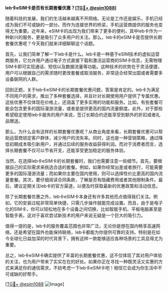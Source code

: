 **leb卡eSIM卡是否有长期套餐优惠？[[TG💪+ @esim1088](https://t.me/s/esim1088)]**

随着科技的发展，我们的生活越来越离不开网络。无论是工作还是娱乐，手机已经成为我们不可或缺的一部分。而作为连接世界的桥梁，手机运营商提供的服务也变得尤为重要。近年来，eSIM卡的出现为我们带来了更多的便利，其中leb卡作为一种新兴的服务，更是吸引了众多用户的关注。那么，leb卡的eSIM卡是否提供长期套餐优惠呢？今天我们就来详细聊聊这个话题。

首先，让我们简单了解一下leb卡是什么。leb卡是一种基于eSIM技术的虚拟运营商服务，它允许用户通过电子方式直接下载和激活运营商的SIM卡信息，无需物理SIM卡即可实现通话、短信以及数据流量等功能。这种技术的优势在于灵活便捷，用户可以根据自己的需求随时更改套餐或取消服务，非常适合经常出国或者需要多设备联网的人群。

回到正题，关于leb卡eSIM卡的长期套餐优惠问题，答案是肯定的。leb卡为满足不同用户的需求，推出了多种套餐选择，并且针对长期使用用户提供了专属优惠。这些优惠不仅体现在价格上，还涵盖了更多实用的功能和服务。比如，有些套餐可能会包含更多的国际漫游流量，或者是提供更高的国内流量额度。此外，对于那些希望稳定使用leb卡服务的用户来说，签订长期合约还能享受到额外的折扣或者礼品赠送。

那么，为什么会有这样的长期套餐优惠呢？从商业角度来看，长期套餐优惠可以帮助运营商锁定客户群体，减少用户的流失率。同时，这也是一种营销策略，通过降低初期成本吸引新用户，并通过后续的服务收益获得利润。而对于消费者而言，选择长期套餐不仅可以节省开支，还能享受更加稳定的服务体验。

当然，在选择leb卡eSIM卡的长期套餐时，我们也需要注意一些细节。首先，要根据自己的实际需求来挑选合适的套餐。例如，如果你经常出差或者旅行，可能需要更多的国际漫游流量；而如果你主要在国内使用，则可以选择性价比更高的国内流量套餐。其次，要仔细阅读合同条款，了解是否有隐藏费用或者其他限制条件。最后，建议定期关注leb卡的官方渠道，以便及时获取最新的优惠政策和活动信息。

除了长期套餐优惠之外，leb卡eSIM卡本身还有许多其他亮点值得我们关注。例如，它的安装过程非常简单快捷，只需几步操作就能完成设置。而且，由于是电子化的SIM卡，你可以轻松地在多个设备之间切换，比如智能手机、平板电脑甚至是智能手表。这对于喜欢尝试新技术的用户来说无疑是一个巨大的吸引力。

值得一提的是，leb卡的服务覆盖范围也非常广泛。无论你是想在国内畅享高速网络，还是希望在国外也能保持联络，leb卡都能为你提供可靠的支持。特别是在如今全球化日益加深的时代背景下，拥有这样一款能够适应各种场景的工具显得尤为重要。

总之，leb卡eSIM卡确实提供了丰富的长期套餐优惠，这不仅体现了其对用户体验的关注，也为用户带来了实实在在的好处。如果你正在寻找一种既灵活又实惠的方式来满足你的通信需求，不妨考虑一下leb卡eSIM卡吧！相信它会成为你生活中不可或缺的好帮手。

[[TG💪+ @esim1088](https://t.me/s/esim1088) ![Image](https://i.postimg.cc/4NQfJmqS/Snipaste-2025-05-13-00-14-12.png)]